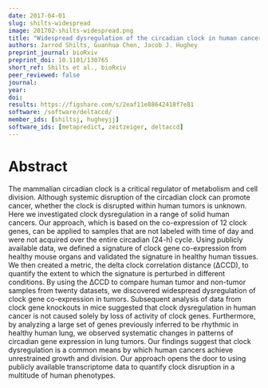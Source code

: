 ```yaml
---
date: 2017-04-01
slug: shilts-widespread
image: 201702-shilts-widespread.png
title: "Widespread dysregulation of the circadian clock in human cancer"
authors: Jarrod Shilts, Guanhua Chen, Jacob J. Hughey
preprint_journal: bioRxiv
preprint_doi: 10.1101/130765
short_ref: Shilts et al., bioRxiv
peer_reviewed: false
journal: 
year: 
doi: 
results: https://figshare.com/s/2eaf11e88642418f7e81
software: /software/deltaccd/
member_ids: [shiltsj, hugheyjj]
software_ids: [metapredict, zeitzeiger, deltaccd]
---
```


# Abstract

The mammalian circadian clock is a critical regulator of metabolism and cell division. Although systemic disruption of the circadian clock can promote cancer, whether the clock is disrupted within human tumors is unknown. Here we investigated clock dysregulation in a range of solid human cancers. Our approach, which is based on the co-expression of 12 clock genes, can be applied to samples that are not labeled with time of day and were not acquired over the entire circadian (24-h) cycle. Using publicly available data, we defined a signature of clock gene co-expression from healthy mouse organs and validated the signature in healthy human tissues. We then created a metric, the delta clock correlation distance (ΔCCD), to quantify the extent to which the signature is perturbed in different conditions. By using the ΔCCD to compare human tumor and non-tumor samples from twenty datasets, we discovered widespread dysregulation of clock gene co-expression in tumors. Subsequent analysis of data from clock gene knockouts in mice suggested that clock dysregulation in human cancer is not caused solely by loss of activity of clock genes. Furthermore, by analyzing a large set of genes previously inferred to be rhythmic in healthy human lung, we observed systematic changes in patterns of circadian gene expression in lung tumors. Our findings suggest that clock dysregulation is a common means by which human cancers achieve unrestrained growth and division. Our approach opens the door to using publicly available transcriptome data to quantify clock disruption in a multitude of human phenotypes.
